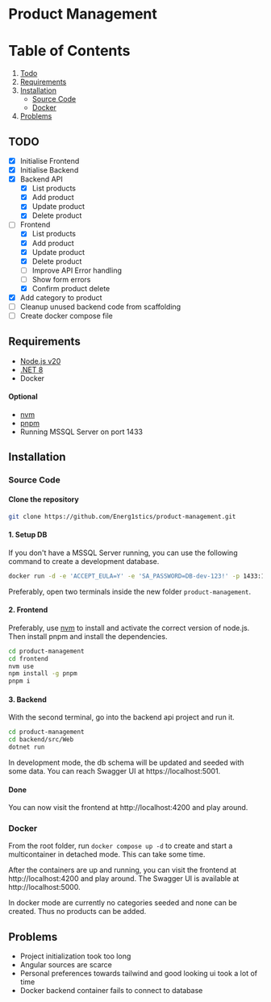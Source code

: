 # Product Management

# Table of Contents

1. [Todo](#todo)
2. [Requirements](#requirementss)
3. [Installation](#installation)
    - [Source Code](#source-code)
    - [Docker](#docker)
4. [Problems](#problems)

## TODO

-   [x] Initialise Frontend
-   [x] Initialise Backend
-   [x] Backend API
    -   [x] List products
    -   [x] Add product
    -   [x] Update product
    -   [x] Delete product
-   [ ] Frontend
    -   [x] List products
    -   [x] Add product
    -   [x] Update product
    -   [x] Delete product
    -   [ ] Improve API Error handling
    -   [ ] Show form errors
    -   [x] Confirm product delete
-   [x] Add category to product
-   [ ] Cleanup unused backend code from scaffolding
-   [ ] Create docker compose file

## Requirements

-   [Node.js v20](https://nodejs.org/en/download/current/)
-   [.NET 8](https://dotnet.microsoft.com/download/dotnet/8.0)
-   Docker

#### Optional

-   [nvm](https://github.com/nvm-sh/nvm)
-   [pnpm](https://pnpm.io/)
-   Running MSSQL Server on port 1433

## Installation

### Source Code

#### Clone the repository

```bash
git clone https://github.com/Energ1stics/product-management.git
```

#### 1. Setup DB

If you don't have a MSSQL Server running, you can use the following command to create a development database.

```bash
docker run -d -e 'ACCEPT_EULA=Y' -e 'SA_PASSWORD=DB-dev-123!' -p 1433:1433 mcr.microsoft.com/mssql/server:2022-latest
```

Preferably, open two terminals inside the new folder `product-management`.

#### 2. Frontend

Preferably, use [nvm](https://github.com/nvm-sh/nvm) to install and activate the correct version of node.js. Then install pnpm and install the dependencies.

```bash
cd product-management
cd frontend
nvm use
npm install -g pnpm
pnpm i
```

#### 3. Backend

With the second terminal, go into the backend api project and run it.

```bash
cd product-management
cd backend/src/Web
dotnet run
```

In development mode, the db schema will be updated and seeded with some data. You can reach Swagger UI at https://localhost:5001.

#### Done

You can now visit the frontend at http://localhost:4200 and play around.

### Docker

From the root folder, run `docker compose up -d` to create and start a multicontainer in detached mode. This can take some time.

After the containers are up and running, you can visit the frontend at http://localhost:4200 and play around. The Swagger UI is available at http://localhost:5000.

In docker mode are currently no categories seeded and none can be created. Thus no products can be added.

## Problems

-   Project initialization took too long
-   Angular sources are scarce
-   Personal preferences towards tailwind and good looking ui took a lot of time
-   Docker backend container fails to connect to database
